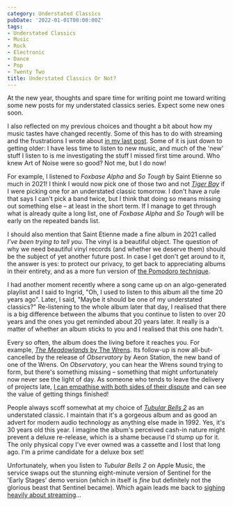 ```yaml
---
category: Understated Classics
pubDate: '2022-01-01T00:00:00Z'
tags:
- Understated Classics
- Music
- Rock
- Electronic
- Dance
- Pop
- Twenty Two
title: Understated Classics Or Not?
---
```

At the new year, thoughts and spare time for writing point me toward writing some new posts for my understated classics series. Expect some new ones soon.

I also reflected on my previous choices and thought a bit about how my music tastes have changed recently. Some of this has to do with streaming and the frustrations I wrote about [in my last post][1]. Some of it is just down to getting older: I have less time to listen to new music, and much of the 'new' stuff I listen to is me investigating the stuff I missed first time around. Who knew Art of Noise were so good? Not me, but I do now!

For example, I listened to *Foxbase Alpha* and *So Tough* by Saint Etienne so much in 2021! I think I would now pick one of those two and not [*Tiger Bay*][2] if I were picking one for an understated classic tomorrow. I don't have a rule that says I can't pick a band twice, but I think that doing so means missing out something else – at least in the short term. If I manage to get through what is already quite a long list, one of *Foxbase Alpha* and *So Tough* will be early on the repeated bands list. 

I should also mention that Saint Etienne made a fine album in 2021 called *I've been trying to tell you*. The vinyl is a beautiful object. The question of why we need beautiful vinyl records (and whether we deserve them) should be the subject of yet another future post. In case I get don't get around to it, the answer is yes: to protect our privacy, to get back to appreciating albums in their entirety, and as a more fun version of [the Pomodoro technique][3].

I had another moment recently where a song came up on an algo-generated playlist and I said to Ingrid, "Oh, I used to listen to this album all the time 20 years ago". Later, I said, "Maybe it should be one of my understated classics?" Re-listening to the whole album later that day, I realised that there is a big difference between the albums that you continue to listen to over 20 years and the ones you get reminded about 20 years later. It really is a matter of whether an album sticks to you and I realised that this one hadn't.

Every so often, the album does the living before it reaches you. For example, [*The Meadowlands* by The Wrens][4]. Its follow-up is now all-but-cancelled by the release of *Observatory* by Aeon Station, the new band of one of the Wrens. On *Observatory*, you can hear the Wrens sound trying to form, but there's something missing – something that might unfortunately now never see the light of day. As someone who tends to leave the delivery of projects late, [I can empathise with both sides of their dispute][5] and can see the value of getting things finished!  

People always scoff somewhat at my choice of [*Tubular Bells 2*][6] as an understated classic. I maintain that it's a gorgeous album and as good an advert for modern audio technology as anything else made in 1992. Yes, it's 30 years old this year. I imagine the album's perceived cash-in nature might prevent a deluxe re-release, which is a shame because I'd stump up for it. The only physical copy I've ever owned was a cassette and I lost that long ago. I'm a prime candidate for a deluxe box set!

Unfortunately, when you listen to *Tubular Bells 2* on Apple Music, the service swaps out the stunning eight-minute version of Sentinel for the 'Early Stages' demo version (which in itself is *fine* but definitely not the glorious beast that Sentinel became). Which again leads me back to [sighing heavily about streaming][7]…

[1]:	https://mattischrome.com/a-pox-on-both-their-houses
[2]:	https://mattischrome.com/understated-classics-09
[3]:	https://todoist.com/productivity-methods/pomodoro-technique
[4]:	https://mattischrome.com/understated-classics-28
[5]:	https://www.theguardian.com/music/2021/nov/24/its-repulsive-to-me-the-bitter-feud-of-indie-rockers-the-wrens
[6]:	https://mattischrome.com/understated-classics-10
[7]:	https://mattischrome.com/a-pox-on-both-their-houses